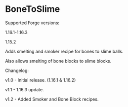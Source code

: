 # BoneToSlime

Supported Forge versions:

1.16.1-1.16.3

1.15.2

Adds smelting and smoker recipe for bones to slime balls.

Also allows smelting of bone blocks to slime blocks.


Changelog:

v1.0 - Initial release. (1.16.1 & 1.16.2)

v1.1 - 1.16.3 update.

v1.2 - Added Smoker and Bone Block recipes.